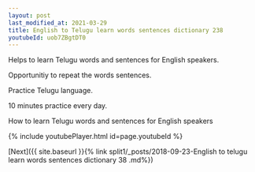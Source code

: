 ```yaml
---
layout: post
last_modified_at: 2021-03-29
title: English to Telugu learn words sentences dictionary 238 
youtubeId: uob7ZBgtDT0
---
```

 
 
Helps to learn Telugu words and sentences for English speakers.

Opportunitiy to repeat the words sentences. 

Practice Telugu language. 
 
10 minutes practice every day. 
 
How to learn Telugu words and sentences for English speakers 
 
{% include youtubePlayer.html id=page.youtubeId %}
 
 
[Next]({{ site.baseurl }}{% link  split1/_posts/2018-09-23-English to telugu learn words sentences dictionary 38 .md%})
 
